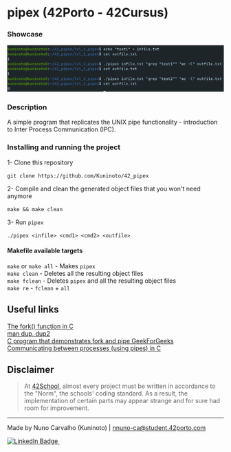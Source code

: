 # pipex (42Porto - 42Cursus)  

### Showcase

![](./extras/showcase.png)

### Description

A simple program that replicates the UNIX pipe functionality - introduction to Inter Process Communication (IPC).  

### Installing and running the project

1- Clone this repository
	
	git clone https://github.com/Kuninoto/42_pipex
2- Compile and clean the generated object files that you won't need anymore
	
	make && make clean
3- Run `pipex`

	./pipex <infile> <cmd1> <cmd2> <outfile>

#### Makefile available targets  
`make` or `make all` - Makes `pipex`  
`make clean` - Deletes all the resulting object files  
`make fclean` - Deletes `pipex` and all the resulting object files  
`make re` - `fclean` + `all`  

## Useful links
[The fork() function in C](https://www.youtube.com/watch?v=cex9XrZCU14&list=PLfqABt5AS4FkW5mOn2Tn9ZZLLDwA3kZUY)  
[man dup, dup2](https://www.man7.org/linux/man-pages/man2/dup.2.html)  
[C program that demonstrates fork and pipe GeekForGeeks](https://www.geeksforgeeks.org/c-program-demonstrate-fork-and-pipe/)  
[Communicating between processes (using pipes) in C](https://www.youtube.com/watch?v=Mqb2dVRe0uo)  

## Disclaimer
> At [42School](https://en.wikipedia.org/wiki/42_(school)), almost every project must be written in accordance to the "Norm", the schools' coding standard. As a result, the implementation of certain parts may appear strange and for sure had room for improvement.

---
Made by Nuno Carvalho (Kuninoto) | nnuno-ca@student.42porto.com  
<div id="badge"> <a href="https://www.linkedin.com/in/nuno-carvalho-218822247"/> <img src="https://img.shields.io/badge/LinkedIn-blue?style=for-the-badge&logo=linkedin&logoColor=white" alt="LinkedIn Badge"/>&nbsp;
